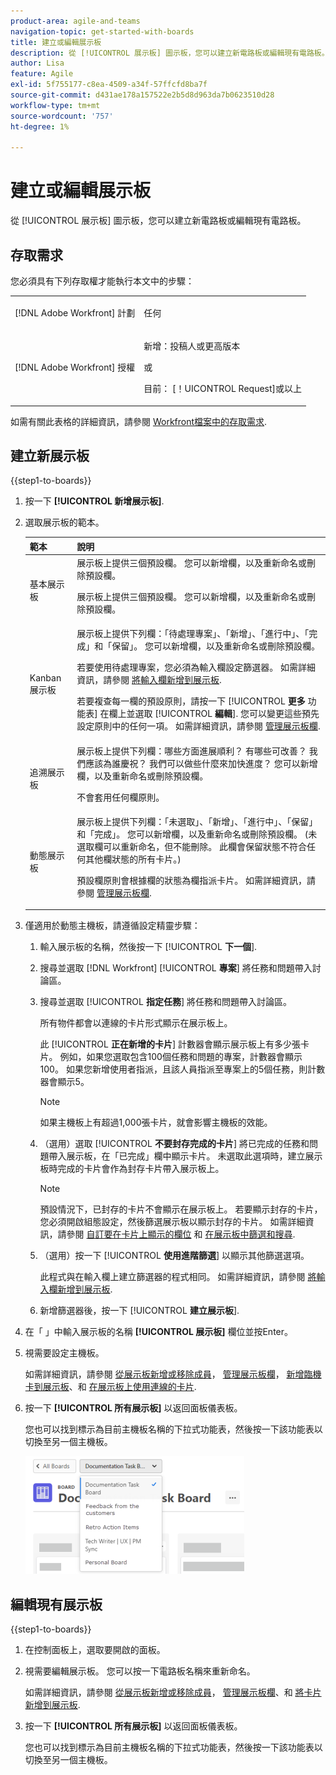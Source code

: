 ```yaml
---
product-area: agile-and-teams
navigation-topic: get-started-with-boards
title: 建立或編輯展示板
description: 從 [!UICONTROL 展示板] 圖示板，您可以建立新電路板或編輯現有電路板。
author: Lisa
feature: Agile
exl-id: 5f755177-c8ea-4509-a34f-57ffcfd8ba7f
source-git-commit: d431ae178a157522e2b5d8d963da7b0623510d28
workflow-type: tm+mt
source-wordcount: '757'
ht-degree: 1%

---
```


# 建立或編輯展示板

<!-- Audited: 12/2023 -->

從 [!UICONTROL 展示板] 圖示板，您可以建立新電路板或編輯現有電路板。

## 存取需求

您必須具有下列存取權才能執行本文中的步驟：

<table style="table-layout:auto"> 
 <col> 
 <col> 
 <tbody> 
  <tr> 
   <td role="rowheader">[!DNL Adobe Workfront] 計劃</td> 
   <td> <p>任何</p> </td> 
  </tr> 
    <tr> 
   <td role="rowheader">[!DNL Adobe Workfront] 授權</td> 
   <td> <p>新增：投稿人或更高版本 </p>
 <p>或</p> 
<p>目前： [！UICONTROL Request]或以上 </p> 
</td> 
  </tr>
 </tbody> 
</table>

如需有關此表格的詳細資訊，請參閱 [Workfront檔案中的存取需求](/help/quicksilver/administration-and-setup/add-users/access-levels-and-object-permissions/access-level-requirements-in-documentation.md).

## 建立新展示板

{{step1-to-boards}}

1. 按一下 **[!UICONTROL 新增展示板]**.

1. 選取展示板的範本。

   | 範本 | 說明 |
   |---------|----------|
   | 基本展示板 | 展示板上提供三個預設欄。 您可以新增欄，以及重新命名或刪除預設欄。 <p>展示板上提供三個預設欄。 您可以新增欄，以及重新命名或刪除預設欄。 |
   | Kanban 展示板 | 展示板上提供下列欄：「待處理專案」、「新增」、「進行中」、「完成」和「保留」。 您可以新增欄，以及重新命名或刪除預設欄。<p>若要使用待處理專案，您必須為輸入欄設定篩選器。 如需詳細資訊，請參閱 [將輸入欄新增到展示板](/help/quicksilver/agile/use-boards-agile-planning-tools/add-intake-column-to-board.md). <p>若要複查每一欄的預設原則，請按一下 [!UICONTROL **更多** 功能表] 在欄上並選取 [!UICONTROL **編輯**]. 您可以變更這些預先設定原則中的任何一項。 如需詳細資訊，請參閱 [管理展示板欄](/help/quicksilver/agile/get-started-with-boards/manage-board-columns.md). |
   | 追溯展示板 | 展示板上提供下列欄：哪些方面進展順利？ 有哪些可改善？ 我們應該為誰慶祝？ 我們可以做些什麼來加快進度？ 您可以新增欄，以及重新命名或刪除預設欄。 <p>不會套用任何欄原則。 |
   | 動態展示板 | 展示板上提供下列欄：「未選取」、「新增」、「進行中」、「保留」和「完成」。 您可以新增欄，以及重新命名或刪除預設欄。 (未選取欄可以重新命名，但不能刪除。 此欄會保留狀態不符合任何其他欄狀態的所有卡片。) <p>預設欄原則會根據欄的狀態為欄指派卡片。 如需詳細資訊，請參閱 [管理展示板欄](/help/quicksilver/agile/get-started-with-boards/manage-board-columns.md). |

1. 僅適用於動態主機板，請遵循設定精靈步驟：

   1. 輸入展示板的名稱，然後按一下 [!UICONTROL **下一個**].
   1. 搜尋並選取 [!DNL Workfront] [!UICONTROL **專案**] 將任務和問題帶入討論區。
   1. 搜尋並選取 [!UICONTROL **指定任務**] 將任務和問題帶入討論區。

      所有物件都會以連線的卡片形式顯示在展示板上。

      此 [!UICONTROL **正在新增的卡片**] 計數器會顯示展示板上有多少張卡片。 例如，如果您選取包含100個任務和問題的專案，計數器會顯示100。 如果您新增使用者指派，且該人員指派至專案上的5個任務，則計數器會顯示5。

      >[!NOTE]
      >
      >如果主機板上有超過1,000張卡片，就會影響主機板的效能。

   1. （選用）選取 [!UICONTROL **不要封存完成的卡片**] 將已完成的任務和問題帶入展示板，在「已完成」欄中顯示卡片。 未選取此選項時，建立展示板時完成的卡片會作為封存卡片帶入展示板上。

      >[!NOTE]
      >
      >預設情況下，已封存的卡片不會顯示在展示板上。 若要顯示封存的卡片，您必須開啟組態設定，然後篩選展示板以顯示封存的卡片。 如需詳細資訊，請參閱 [自訂要在卡片上顯示的欄位](/help/quicksilver/agile/get-started-with-boards/customize-fields-on-card.md) 和 [在展示板中篩選和搜尋](/help/quicksilver/agile/get-started-with-boards/filter-search-in-board.md).

   1. （選用）按一下 [!UICONTROL **使用進階篩選**] 以顯示其他篩選選項。

      此程式與在輸入欄上建立篩選器的程式相同。 如需詳細資訊，請參閱 [將輸入欄新增到展示板](/help/quicksilver/agile/use-boards-agile-planning-tools/add-intake-column-to-board.md).

   1. 新增篩選器後，按一下 [!UICONTROL **建立展示板**].

1. 在「 」中輸入展示板的名稱 **[!UICONTROL 展示板]** 欄位並按Enter。
1. 視需要設定主機板。

   如需詳細資訊，請參閱 [從展示板新增或移除成員](../../agile/get-started-with-boards/add-members-to-board.md)， [管理展示板欄](../../agile/get-started-with-boards/manage-board-columns.md)， [新增臨機卡到展示板](../../agile/get-started-with-boards/add-card-to-board.md)、和 [在展示板上使用連線的卡片](/help/quicksilver/agile/get-started-with-boards/connected-cards.md).

1. 按一下 **[!UICONTROL 所有展示板]** 以返回面板儀表板。

   您也可以找到標示為目前主機板名稱的下拉式功能表，然後按一下該功能表以切換至另一個主機板。

   ![展示板清單](assets/boards-button-list-of-boards-350x188.png)

## 編輯現有展示板

{{step1-to-boards}}

1. 在控制面板上，選取要開啟的面板。
1. 視需要編輯展示板。 您可以按一下電路板名稱來重新命名。

   如需詳細資訊，請參閱 [從展示板新增或移除成員](../../agile/get-started-with-boards/add-members-to-board.md)， [管理展示板欄](../../agile/get-started-with-boards/manage-board-columns.md)、和 [將卡片新增到展示板](../../agile/get-started-with-boards/add-card-to-board.md).

1. 按一下 **[!UICONTROL 所有展示板]** 以返回面板儀表板。

   您也可以找到標示為目前主機板名稱的下拉式功能表，然後按一下該功能表以切換至另一個主機板。
